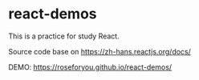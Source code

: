 # react-demos

This is a practice for study React.

Source code base on https://zh-hans.reactjs.org/docs/

DEMO: https://roseforyou.github.io/react-demos/
